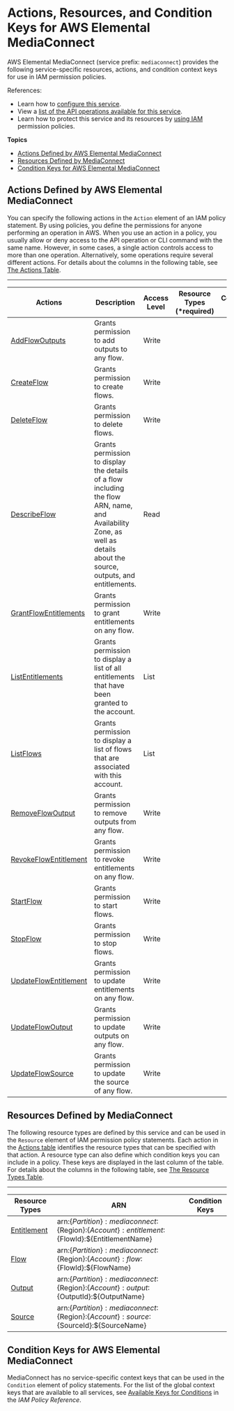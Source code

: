 # Actions, Resources, and Condition Keys for AWS Elemental MediaConnect<a name="list_awselementalmediaconnect"></a>

AWS Elemental MediaConnect \(service prefix: `mediaconnect`\) provides the following service\-specific resources, actions, and condition context keys for use in IAM permission policies\.

References:
+ Learn how to [configure this service](https://docs.aws.amazon.com/mediaconnect/latest/ug/)\.
+ View a [list of the API operations available for this service](https://docs.aws.amazon.com/mediaconnect/latest/api/)\.
+ Learn how to protect this service and its resources by [using IAM](https://docs.aws.amazon.com/mediaconnect/latest/ug/auth-and-access-control.html) permission policies\.

**Topics**
+ [Actions Defined by AWS Elemental MediaConnect](#awselementalmediaconnect-actions-as-permissions)
+ [Resources Defined by MediaConnect](#awselementalmediaconnect-resources-for-iam-policies)
+ [Condition Keys for AWS Elemental MediaConnect](#awselementalmediaconnect-policy-keys)

## Actions Defined by AWS Elemental MediaConnect<a name="awselementalmediaconnect-actions-as-permissions"></a>

You can specify the following actions in the `Action` element of an IAM policy statement\. By using policies, you define the permissions for anyone performing an operation in AWS\. When you use an action in a policy, you usually allow or deny access to the API operation or CLI command with the same name\. However, in some cases, a single action controls access to more than one operation\. Alternatively, some operations require several different actions\. For details about the columns in the following table, see [The Actions Table](reference_policies_actions-resources-contextkeys.md#actions_table)\.


****  

| Actions | Description | Access Level | Resource Types \(\*required\) | Condition Keys | Dependent Actions | 
| --- | --- | --- | --- | --- | --- | 
|   [ AddFlowOutputs ](https://docs.aws.amazon.com/mediaconnect/latest/api/v1-flows-flowarn-outputs.html)  | Grants permission to add outputs to any flow\. | Write |  |  |  | 
|   [ CreateFlow ](https://docs.aws.amazon.com/mediaconnect/latest/api/v1-flows.html)  | Grants permission to create flows\. | Write |  |  |  | 
|   [ DeleteFlow ](https://docs.aws.amazon.com/mediaconnect/latest/api/v1-flows-flowarn.html)  | Grants permission to delete flows\. | Write |  |  |  | 
|   [ DescribeFlow ](https://docs.aws.amazon.com/mediaconnect/latest/api/v1-flows-flowarn.html)  | Grants permission to display the details of a flow including the flow ARN, name, and Availability Zone, as well as details about the source, outputs, and entitlements\. | Read |  |  |  | 
|   [ GrantFlowEntitlements ](https://docs.aws.amazon.com/mediaconnect/latest/api/v1-flows-flowarn-entitlements.html)  | Grants permission to grant entitlements on any flow\. | Write |  |  |  | 
|   [ ListEntitlements ](https://docs.aws.amazon.com/mediaconnect/latest/api/v1-entitlements.html)  | Grants permission to display a list of all entitlements that have been granted to the account\. | List |  |  |  | 
|   [ ListFlows ](https://docs.aws.amazon.com/mediaconnect/latest/api/v1-flows.html)  | Grants permission to display a list of flows that are associated with this account\. | List |  |  |  | 
|   [ RemoveFlowOutput ](https://docs.aws.amazon.com/mediaconnect/latest/api/v1-flows-flowarn-outputs-outputarn.html)  | Grants permission to remove outputs from any flow\. | Write |  |  |  | 
|   [ RevokeFlowEntitlement ](https://docs.aws.amazon.com/mediaconnect/latest/api/v1-flows-flowarn-entitlements-entitlementarn.html)  | Grants permission to revoke entitlements on any flow\. | Write |  |  |  | 
|   [ StartFlow ](https://docs.aws.amazon.com/mediaconnect/latest/api/v1-flows-start-flowarn.html)  | Grants permission to start flows\. | Write |  |  |  | 
|   [ StopFlow ](https://docs.aws.amazon.com/mediaconnect/latest/api/v1-flows-stop-flowarn.html)  | Grants permission to stop flows\. | Write |  |  |  | 
|   [ UpdateFlowEntitlement ](https://docs.aws.amazon.com/mediaconnect/latest/api/v1-flows-flowarn-entitlements-entitlementarn.html)  | Grants permission to update entitlements on any flow\. | Write |  |  |  | 
|   [ UpdateFlowOutput ](https://docs.aws.amazon.com/mediaconnect/latest/api/v1-flows-flowarn-outputs-outputarn.html)  | Grants permission to update outputs on any flow\. | Write |  |  |  | 
|   [ UpdateFlowSource ](https://docs.aws.amazon.com/mediaconnect/latest/api/v1-flows-flowarn-source-sourcearn.html)  | Grants permission to update the source of any flow\. | Write |  |  |  | 

## Resources Defined by MediaConnect<a name="awselementalmediaconnect-resources-for-iam-policies"></a>

The following resource types are defined by this service and can be used in the `Resource` element of IAM permission policy statements\. Each action in the [Actions table](#awselementalmediaconnect-actions-as-permissions) identifies the resource types that can be specified with that action\. A resource type can also define which condition keys you can include in a policy\. These keys are displayed in the last column of the table\. For details about the columns in the following table, see [The Resource Types Table](reference_policies_actions-resources-contextkeys.md#resources_table)\.


****  

| Resource Types | ARN | Condition Keys | 
| --- | --- | --- | 
|   [ Entitlement ](https://docs.aws.amazon.com/mediaconnect/latest/ug/entitlements.html)  |  arn:$\{Partition\}:mediaconnect:$\{Region\}:$\{Account\}:entitlement:$\{FlowId\}:$\{EntitlementName\}  |  | 
|   [ Flow ](https://docs.aws.amazon.com/mediaconnect/latest/ug/flows.html)  |  arn:$\{Partition\}:mediaconnect:$\{Region\}:$\{Account\}:flow:$\{FlowId\}:$\{FlowName\}  |  | 
|   [ Output ](https://docs.aws.amazon.com/mediaconnect/latest/ug/outputs.html)  |  arn:$\{Partition\}:mediaconnect:$\{Region\}:$\{Account\}:output:$\{OutputId\}:$\{OutputName\}  |  | 
|   [ Source ](https://docs.aws.amazon.com/mediaconnect/latest/ug/sources.html)  |  arn:$\{Partition\}:mediaconnect:$\{Region\}:$\{Account\}:source:$\{SourceId\}:$\{SourceName\}  |  | 

## Condition Keys for AWS Elemental MediaConnect<a name="awselementalmediaconnect-policy-keys"></a>

MediaConnect has no service\-specific context keys that can be used in the `Condition` element of policy statements\. For the list of the global context keys that are available to all services, see [Available Keys for Conditions](reference_policies_condition-keys.html#AvailableKeys) in the *IAM Policy Reference*\.
